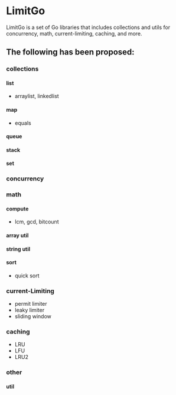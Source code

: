 # LimitGo

LimitGo is a set of Go libraries that includes collections and utils for concurrency, math, current-limiting, caching, and more.

## The following has been proposed:

### collections

#### list
    
   * arraylist, linkedlist
    
#### map

   * equals
   
#### queue

#### stack

#### set

### concurrency

### math

#### compute
   
   * lcm, gcd, bitcount
   
#### array util
   
#### string util
   
#### sort

   * quick sort

### current-Limiting

   * permit limiter
   * leaky limiter
   * sliding window

### caching

   * LRU
   * LFU
   * LRU2
   
### other

#### util